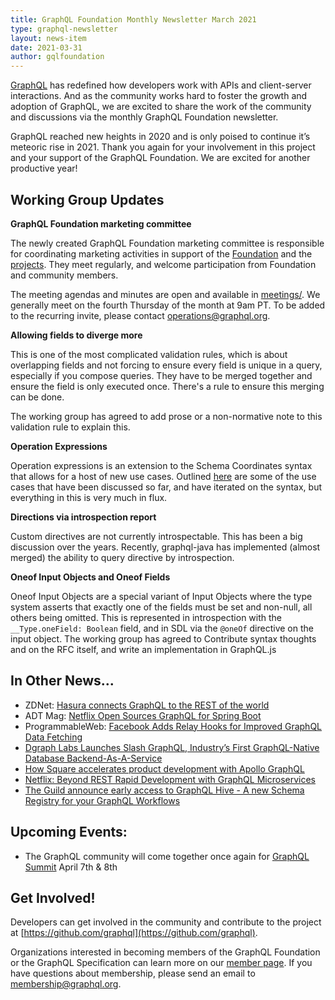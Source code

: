 ```yaml
---
title: GraphQL Foundation Monthly Newsletter March 2021
type: graphql-newsletter
layout: news-item
date: 2021-03-31
author: gqlfoundation
---
```


[GraphQL](https://graphql.org/) has redefined how developers work with APIs and client-server interactions. And as the community works hard to foster the growth and adoption of GraphQL, we are excited to share the work of the community and discussions via the monthly GraphQL Foundation newsletter.

GraphQL reached new heights in 2020 and is only poised to continue it’s meteoric rise in 2021. Thank you again for your involvement in this project and your support of the GraphQL Foundation. We are excited for another productive year!

## Working Group Updates

**GraphQL Foundation marketing committee**

The newly created GraphQL Foundation marketing committee is responsible for coordinating marketing activities in support of the [Foundation](https://foundation.graphql.org/) and the [projects](https://github.com/graphql). They meet regularly, and welcome participation from Foundation and community members.

The meeting agendas and minutes are open and available in [meetings/](https://github.com/graphql/marketing/blob/main/meetings). We generally meet on the fourth Thursday of the month at 9am PT. To be added to the recurring invite, please contact operations@graphql.org.

**Allowing fields to diverge more**

This is one of the most complicated validation rules, which is about overlapping fields and not forcing to ensure every field is unique in a query, especially if you compose queries. They have to be merged together and ensure the field is only executed once. There's a rule to ensure this merging can be done.

The working group has agreed to add prose or a non-normative note to this validation rule to explain this. 

**Operation Expressions**

Operation expressions is an extension to the Schema Coordinates syntax that allows for a host of new use cases. Outlined [here](https://github.com/graphql/graphql-spec/pull/823) are  some of the use cases that have been discussed so far, and have iterated on the syntax, but everything in this is very much in flux. 

**Directions via introspection report**

Custom directives are not currently introspectable. This has been a big discussion over the years. Recently, graphql-java has implemented (almost merged) the ability to query directive by introspection. 

**Oneof Input Objects and Oneof Fields**

Oneof Input Objects are a special variant of Input Objects where the type system asserts that exactly one of the fields must be set and non-null, all others being omitted. This is represented in introspection with the `__Type.oneField: Boolean` field, and in SDL via the `@oneOf` directive on the input object. The working group has agreed to Contribute syntax thoughts and on the RFC itself, and write an implementation in GraphQL.js

## In Other News...

*   ZDNet: [Hasura connects GraphQL to the REST of the world](https://www.zdnet.com/article/hasura-connects-graphql-to-the-rest-of-the-world/)
*   ADT Mag: [Netflix Open Sources GraphQL for Spring Boot](https://adtmag.com/articles/2021/02/17/netflix-open-sources-graphql-for-spring-boot.aspx)
*   ProgrammableWeb: [Facebook Adds Relay Hooks for Improved GraphQL Data Fetching](https://www.programmableweb.com/news/facebook-adds-relay-hooks-improved-graphql-data-fetching/brief/2021/03/11)
*   [Dgraph Labs Launches Slash GraphQL, Industry’s First GraphQL-Native Database Backend-As-A-Service](https://www.globenewswire.com/news-release/2020/09/10/2091563/0/en/Dgraph-Labs-Launches-Slash-GraphQL-Industry-s-First-GraphQL-Native-Database-Backend-As-A-Service.html)
*   [How Square accelerates product development with Apollo GraphQL](https://www.apollographql.com/blog/how-square-accelerates-product-development-with-apollo-graphql/)
*   [Netflix: Beyond REST Rapid Development with GraphQL Microservices](https://netflixtechblog.com/beyond-rest-1b76f7c20ef6)
*   [The Guild announce early access to GraphQL Hive - A new Schema Registry for your GraphQL Workflows](https://the-guild.dev/blog/graphql-hive-preview)

## Upcoming Events:

*   The GraphQL community will come together once again for [GraphQL Summit](https://summit.graphql.com/) April 7th & 8th

## Get Involved!

Developers can get involved in the community and contribute to the project at [https://github.com/graphql](https://github.com/graphql).

Organizations interested in becoming members of the GraphQL Foundation or the GraphQL Specification can learn more on our [member page](https://foundation.graphql.org/join). If you have questions about membership, please send an email to membership@graphql.org.
